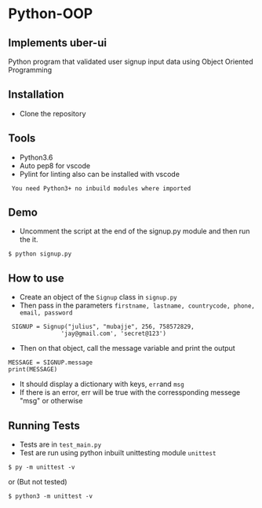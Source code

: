 # Python-OOP

## Implements uber-ui

Python program that validated user signup input data using Object Oriented Programming 

## Installation 
- Clone the repository 

## Tools
- Python3.6
- Auto pep8 for vscode
- Pylint for linting also can be installed with vscode
```
 You need Python3+ no inbuild modules where imported
```

## Demo
- Uncomment the script at the end of the signup.py module and then run the it.
```
$ python signup.py
```

## How to use

- Create an object of the `Signup` class in `signup.py`
- Then pass in the parameters `firstname, lastname, countrycode, phone, email, password`
```
 SIGNUP = Signup("julius", "mubajje", 256, 758572829,
               'jay@gmail.com', 'secret@123')
```
- Then on that object, call the message variable and print the output
```
MESSAGE = SIGNUP.message
print(MESSAGE)
```
- It should display a dictionary with keys, `err`and `msg`
- If there is an error, err will be true with the corressponding messege "msg" or otherwise

## Running Tests
- Tests are in `test_main.py`
- Test are run using python inbuilt unittesting module `unittest`
```
$ py -m unittest -v
```
or (But not tested)
```
$ python3 -m unittest -v
```
